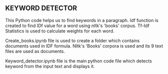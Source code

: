 KEYWORD DETECTOR
----------------

This Python code helps us to find keywords in a paragraph.
Idf function is created to find IDf value for a word using nltk's 'books' corpus.
Tf-Idf Statistics is used to calculate weights for each word.

Create_books.ipynb file is used to create a folder which contains documents used in IDF formula. Nltk's 'Books' corpora is used and its 9 text files are used as documents.

Keyword_detector.ipynb file is the main python code file which detects keyword from the input text and displays it.
